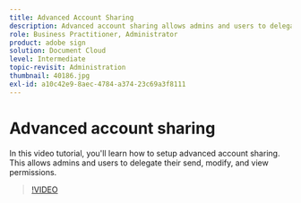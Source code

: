 ```yaml
---
title: Advanced Account Sharing
description: Advanced account sharing allows admins and users to delegate their send, modify, and view permissions
role: Business Practitioner, Administrator
product: adobe sign
solution: Document Cloud
level: Intermediate
topic-revisit: Administration
thumbnail: 40186.jpg
exl-id: a10c42e9-8aec-4784-a374-23c69a3f8111
---
```

# Advanced account sharing

In this video tutorial, you'll learn how to setup advanced account sharing. This allows admins and users to delegate their send, modify, and view permissions.

>[!VIDEO](https://video.tv.adobe.com/v/40186?hidetitle=true)
